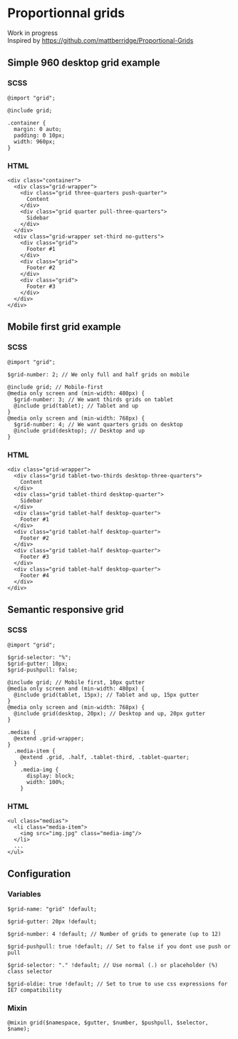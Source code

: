 # Proportionnal grids

Work in progress  
Inspired by https://github.com/mattberridge/Proportional-Grids

## Simple 960 desktop grid example
### SCSS
    @import "grid";
    
    @include grid;
    
    .container {
      margin: 0 auto;
      padding: 0 10px;
      width: 960px;
    }

### HTML
    <div class="container">
      <div class="grid-wrapper">
        <div class="grid three-quarters push-quarter">
          Content
        </div>
        <div class="grid quarter pull-three-quarters">
          Sidebar
        </div>
      </div>
      <div class="grid-wrapper set-third no-gutters">
        <div class="grid">
          Footer #1
        </div>
        <div class="grid">
          Footer #2
        </div>
        <div class="grid">
          Footer #3
        </div>
      </div>
    </div>
    
## Mobile first grid example
### SCSS
    @import "grid";
    
    $grid-number: 2; // We only full and half grids on mobile
    
    @include grid; // Mobile-first
    @media only screen and (min-width: 480px) {
      $grid-number: 3; // We want thirds grids on tablet
      @include grid(tablet); // Tablet and up
    }
    @media only screen and (min-width: 768px) {
      $grid-number: 4; // We want quarters grids on desktop
      @include grid(desktop); // Desktop and up
    }

### HTML
    <div class="grid-wrapper">
      <div class="grid tablet-two-thirds desktop-three-quarters">
        Content
      </div>
      <div class="grid tablet-third desktop-quarter">
        Sidebar
      </div>
      <div class="grid tablet-half desktop-quarter">
        Footer #1
      </div>
      <div class="grid tablet-half desktop-quarter">
        Footer #2
      </div>
      <div class="grid tablet-half desktop-quarter">
        Footer #3
      </div>
      <div class="grid tablet-half desktop-quarter">
        Footer #4
      </div>
    </div>
    
## Semantic responsive grid
### SCSS
    @import "grid";
    
    $grid-selector: "%";
    $grid-gutter: 10px;
    $grid-pushpull: false;
    
    @include grid; // Mobile first, 10px gutter
    @media only screen and (min-width: 480px) {
      @include grid(tablet, 15px); // Tablet and up, 15px gutter
    }
    @media only screen and (min-width: 768px) {
      @include grid(desktop, 20px); // Desktop and up, 20px gutter
    }
    
    .medias {
      @extend .grid-wrapper;
    }
      .media-item {
        @extend .grid, .half, .tablet-third, .tablet-quarter;
      }
        .media-img {
          display: block;
          width: 100%;
        }

### HTML  
    <ul class="medias">
      <li class="media-item">
        <img src="img.jpg" class="media-img"/>
      </li>
      ...
    </ul>

## Configuration

### Variables

    $grid-name: "grid" !default;
    
    $grid-gutter: 20px !default;
    
    $grid-number: 4 !default; // Number of grids to generate (up to 12)
    
    $grid-pushpull: true !default; // Set to false if you dont use push or pull
    
    $grid-selector: "." !default; // Use normal (.) or placeholder (%) class selector
    
    $grid-oldie: true !default; // Set to true to use css expressions for IE7 compatibility

### Mixin
    
    @mixin grid($namespace, $gutter, $number, $pushpull, $selector, $name);
